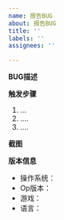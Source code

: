 ```yaml
---
name: 报告BUG
about: 报告BUG
title: ''
labels: ''
assignees: ''

---
```


**BUG描述**



**触发步骤**

1. ...
2. ....
3. ....



**截图**

**版本信息**

 - 操作系统：
 - Op版本：
 - 游戏：
 - 语言：

